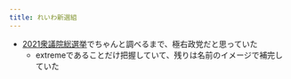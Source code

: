 ```yaml
---
title: れいわ新選組
---
```


* [2021衆議院総選挙](2021%E8%A1%86%E8%AD%B0%E9%99%A2%E7%B7%8F%E9%81%B8%E6%8C%99.md)でちゃんと調べるまで、極右政党だと思っていた
  * extremeであることだけ把握していて、残りは名前のイメージで補完していた
